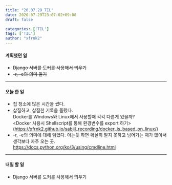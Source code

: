 ```yaml
---
title: "20.07.29_TIL"
date: 2020-07-29T23:07:02+09:00
draft: false

categories: ['TIL']
tags: ['TIL']
author: "xfrnk2"
---
```

#### 계획했던 일
+ ~~Django 서버를 도커를 사용해서 띄우기~~
+ ~~-r, -e의 의미 알기~~
---  
#### 오늘 한 일
+ 집 청소에 많은 시간을 썼다.
+ 삽질하고, 삽질한 기록을 올렸다.  
   Docker를 Windows와 Linux에서 사용할때 각각 다른게 있을까?  
   <Docker 사용시 Shellscript를 통해 환경변수를 export 하기> (https://xfrnk2.github.io/sabjil_recording/docker_is_based_on_linux/)
+ -r, -e의 의미에 대해 읽었다. 아는듯 하면 확실히 알지 못하고 넘어가는 때가 많아서 생각보다 자주 오는 곳.  
  https://docs.python.org/ko/3/using/cmdline.html
---   
#### 내일 할 일 
+ Django 서버를 도커를 사용해서 띄우기